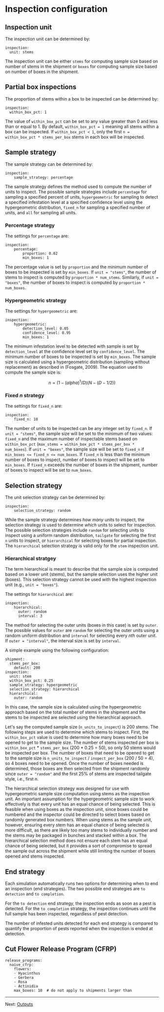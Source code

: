 # Inspection configuration

## Inspection unit
The inspection unit can be determined by:

```
inspection:
  unit: stems
```

The inspection unit can be either `stems` for computing sample size based on 
number of stems in the shipment or `boxes` for computing sample size based on number of boxes in the shipment.

## Partial box inspections
The proportion of stems within a box to be inspected can be determined by:

```
inspection:
  within_box_pct: 1
```

The value of `within_box_pct` can be set to any value greater than 0 and less than or equal to 1. By default, `within_box_pct = 1` meaning all stems within a box can be inspected. If `within_box_pct < 1`, only the first `n = within_box_pct * stems_per_box` stems in each box will be inspected.

## Sample strategy
The sample strategy can be determined by:

```
inspection:
    sample_strategy: percentage
```

The sample strategy defines the method used to compute the number of units to inspect. The possible sample strategies include `percentage` for sampling a specified percent of units, `hypergeometric` for sampling to detect a specified infestation level at a specified confidence level using the hypergeometric distribution, `fixed_n` for sampling a specified number of units, and `all` for sampling all units.

### Percentage strategy

The settings for `percentage` are:

```
inspection:
    percentage:
        proportion: 0.02
        min_boxes: 1
```

The percentage value is set by `proportion` and the minimum number of boxes to
 be inspected is set by `min_boxes`. If `unit = "stems"`, the number of stems to inspect
 is computed by `proportion * num_stems`. Similarly, if `unit = "boxes"`, the number of boxes to inspect is computed by `proportion * num_boxes`.

### Hypergeometric strategy

The settings for `hypergeometric` are:

```
inspection:
    hypergeometric:
        detection_level: 0.05
        confidence_level: 0.95
        min_boxes: 1
``` 

The minimum infestation level to be detected with sample is set by `detection_level` 
at the confidence level set by `confidence_level`. The minimum number of boxes to be 
inspected is set by `min_boxes`. The sample size is calculated using a hypergeometric
distribution (sampling without replacement) as described in (Fosgate, 2009).
The equation used to compute the sample size is:
  
```math
n=(1-(alpha)^1/D)(N-(D-1/2))
```

### Fixed *n* strategy
The settings for `fixed_n` are:

```
inspection:
    fixed_n: 10
```

The number of units to be inspected can be any integer set by `fixed_n`. If `unit = "stems"`, the sample size will be set to the minimum of two values: `fixed_n` and the maximum number of inspectable stems based on `within_box_pct` (`max_stems = within_box_pct * stems_per_box * num_boxes`). If `unit = "boxes"`, the sample size will be set to `fixed_n` if `min_boxes <= fixed_n <= num_boxes`. If `fixed_n` is less than the minimum number of boxes to inspect, number of boxes to inspect will be set to `min_boxes`. If `fixed_n` exceeds the number of boxes in the shipment, number of boxes to inspect will be set to `num_boxes`.

## Selection strategy
The unit selection strategy can be determined by:

```
inspection:
    selection_strategy: random
```

While the sample strategy determines *how many* units to inspect, the selection strategy is used to determine *which* units to select for inspection. The possible selection strategies include `random` for selecting units to inspect using a uniform random distribution, `tailgate` for selecting the first `n` units to inspect, or `hierarchical` for selecting boxes for partial inspection. The `hierarchical` selection strategy is valid only for the `stem` inspection unit.

### Hierarchical stratgey
The term hierarchical is meant to describe that the sample size is computed based on a lower unit (stems), but the sample selection uses the higher unit (boxes). This selection strategy cannot be used with the highest inspection unit (e.g., `unit = "boxes"`).

The settings for `hierarchical` are:

```
inspection:
    hierarchical:
      outer: random
      interval: 3
```

The method for selecting the outer units (boxes in this case) is set by `outer`. The possible values for `outer` are `random` for selecting the outer units using a random uniform distribution and `interval` for selecting every *nth* outer unit. If `outer = "interval"`, the interval size is set by `interval`.

A simple example using the following configuration:
```
shipment:
  stems_per_box:
    default: 200
inspection:
  unit: stem
  within_box_pct: 0.25
  sample_strategy: hypergeometric
  selection_strategy: hierarchical
  hierarchical:
    outer: random
```

In this case, the sample size is calculated using the hypergeometric approach based on the total number of stems in the shipment and the stems to be inspected are selected using the hierarchical approach.

Let's say the computed sample size (`n_units_to_inspect`) is 200 stems. The following steps are used to determine which stems to inspect. First, the `within_box_pct` value is used to determine how many boxes need to be opened to get to the sample size. The number of stems inspected per box is `within_box_pct` * `stems_per_box` (200 * 0.25 = 50), so only 50 stems would be inspected per box. The number of boxes that need to be opened to get to the sample size is `n_units_to_inspect` / `inspect_per_box` (200 / 50 = 4), so 4 boxes need to be opened. Once the number of boxes needed is determined, those boxes are then selected from the shipment randomly since `outer = "random"` and the first 25% of stems are inspected tailgate style, i.e., first *n*. 

The hierarchical selection strategy was designed for use with hypergeometric sample size computation using stems as the inspection unit. An important assumption for the hypergeometric sample size to work effectively is that every unit has an equal chance of being selected. This is feasible when using boxes as the inspection unit, since boxes could be numbered and the inspector could be directed to select boxes based on randomly generated box numbers. When using stems as the sample unit, however, ensuring every stem has an equal chance of being selected is more difficult, as there are likely too many stems to individually number and the stems may be packaged in bunches and stacked within a box. The hierarchical selection method does not ensure each stem has an equal chance of being selected, but it provides a sort of compromise to spread the sample out across the shipment while still limiting the number of boxes opened and stems inspected.

## End strategy
Each simulation automatically runs two options for determining when to end an inspection (end strategies). The two possible end strategies are `to detection` and `to completion`.

For the `to detection` end strategy, the inspection ends as soon as a pest is detected. For the `to completion` strategy, the inspection continues until the full sample has been inspected, regardless of pest detection.

The number of infested units detected for each end strategy is compared to quantify the proportion of pests reported when the inspection is ended at detection. 

## Cut Flower Release Program (CFRP)

```
release_programs:
  naive_cfrp:
    flowers:
    - Hyacinthus
    - Gerbera
    - Rosa
    - Actinidia
    max_boxes: 10  # do not apply to shipments larger than
```

---

Next: [Outputs](outputs.md)

